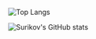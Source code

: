 ![Top Langs](https://github-readme-stats.vercel.app/api/top-langs/?username=surikov&layout=compact)

![Surikov's GitHub stats](https://github-readme-stats.vercel.app/api?username=surikov&show_icons=true&theme=transparent)

<!--
**surikov/surikov** is a ✨ _special_ ✨ repository because its `README.md` (this file) appears on your GitHub profile.

Here are some ideas to get you started:

- 🔭 I’m currently working on ...
- 🌱 I’m currently learning ...
- 👯 I’m looking to collaborate on ...
- 🤔 I’m looking for help with ...
- 💬 Ask me about ...
- 📫 How to reach me: ...
- 😄 Pronouns: ...
- ⚡ Fun fact: ...
-->
